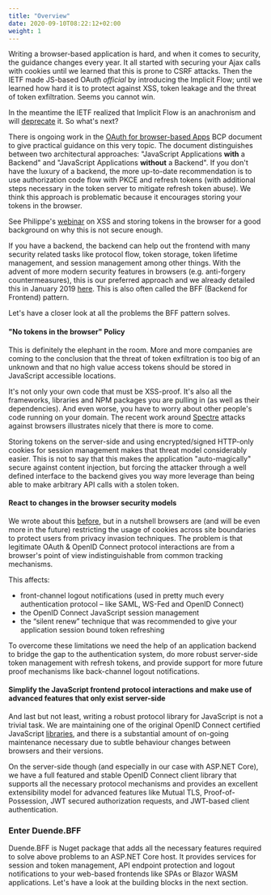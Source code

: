 ```yaml
---
title: "Overview"
date: 2020-09-10T08:22:12+02:00
weight: 1
---
```


Writing a browser-based application is hard, and when it comes to security, the guidance changes every year. It all started with securing your Ajax calls with cookies until we learned that this is prone to CSRF attacks. Then the IETF made JS-based OAuth *official* by introducing the Implicit Flow; until we learned how hard it is to protect against XSS, token leakage and the threat of token exfiltration. Seems you cannot win.

In the meantime the IETF realized that Implicit Flow is an anachronism and will [deprecate](https://tools.ietf.org/wg/oauth/draft-ietf-oauth-v2-1/) it. So what's next?

There is ongoing work in the [OAuth for browser-based Apps](https://tools.ietf.org/html/draft-ietf-oauth-browser-based-apps) BCP document to give practical guidance on this very topic. The document distinguishes between two architectural approaches: "JavaScript Applications **with** a Backend" and "JavaScript Applications **without** a Backend". If you don't have the luxury of a backend, the more up-to-date recommendation is to use authorization code flow with PKCE and refresh tokens (with additional steps necessary in the token server to mitigate refresh token abuse). We think this approach is problematic because it encourages storing your tokens in the browser.

See Philippe's [webinar](https://pragmaticwebsecurity.com/talks/xssoauth.html) on XSS and storing tokens in the browser for a good background on why this is not secure enough.

If you have a backend, the backend can help out the frontend with many security related tasks like protocol flow, token storage, token lifetime management, and session management among other things. With the advent of more modern security features in browsers (e.g. anti-forgery countermeasures), this is our preferred approach and we already detailed this in January 2019 [here](https://leastprivilege.com/2019/01/18/an-alternative-way-to-secure-spas-with-asp-net-core-openid-connect-oauth-2-0-and-proxykit/). This is also often called the BFF (Backend for Frontend) pattern.

Let's have a closer look at all the problems the BFF pattern solves.

#### "No tokens in the browser" Policy
This is definitely the elephant in the room. More and more companies are coming to the conclusion that the threat of token exfiltration is too big of an unknown and that no high value access tokens should be stored in JavaScript accessible locations.

It's not only your own code that must be XSS-proof. It's also all the frameworks, libraries and NPM packages you are pulling in (as well as their dependencies). And even worse, you have to worry about other people's code running on your domain. The recent work around [Spectre](https://www.securityweek.com/google-releases-poc-exploit-browser-based-spectre-attack) attacks against browsers illustrates nicely that there is more to come.

Storing tokens on the server-side and using encrypted/signed HTTP-only cookies for session management makes that threat model considerably easier. This is not to say that this makes the application "auto-magically" secure against content injection, but forcing the attacker through a well defined interface to the backend gives you way more leverage than being able to make arbitrary API calls with a stolen token.

#### React to changes in the browser security models
We wrote about this [before](https://leastprivilege.com/2020/03/31/spas-are-dead/), but in a nutshell browsers are (and will be even more in the future) restricting the usage of cookies across site boundaries to protect users from privacy invasion techniques. The problem is that legitimate OAuth & OpenID Connect protocol interactions are from a browser's point of view indistinguishable from common tracking mechanisms.

This affects:

- front-channel logout notifications (used in pretty much every authentication protocol – like SAML, WS-Fed and OpenID Connect)
- the OpenID Connect JavaScript session management
- the “silent renew” technique that was recommended to give your application session bound token refreshing

To overcome these limitations we need the help of an application backend to bridge the gap to the authentication system, do more robust server-side token management with refresh tokens, and provide support for more future proof mechanisms like back-channel logout notifications.

#### Simplify the JavaScript frontend protocol interactions and make use of advanced features that only exist server-side
And last but not least, writing a robust protocol library for JavaScript is not a trivial task. We are maintaining one of the original OpenID Connect certified JavaScript [libraries](https://github.com/IdentityModel/oidc-client-js), and there is a substantial amount of on-going maintenance necessary due to subtle behaviour changes between browsers and their versions.

On the server-side though (and especially in our case with ASP.NET Core), we have a full featured and stable OpenID Connect client library that supports all the necessary protocol mechanisms and provides an excellent extensibility model for advanced features like Mutual TLS, Proof-of-Possession, JWT secured authorization requests, and JWT-based client authentication.

### Enter Duende.BFF
Duende.BFF is Nuget package that adds all the necessary features required to solve above problems to an ASP.NET Core host. It provides services for session and token management, API endpoint protection and logout notifications to your web-based frontends like SPAs or Blazor WASM applications. Let's have a look at the building blocks in the next section.
